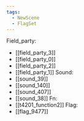 ```yaml
---
tags:
  - NewScene
  - FlagSet
---
```

Field_party:
- [[field_party_3]]
- [[field_party_0]]
- [[field_party_2]]
- [[field_party_1]]
Sound:
- [[sound_39]]
- [[sound_140]]
- [[sound_407]]
- [[sound_38]]
Fn:
- [[t4201_function2]]
Flag:
- [[flag_9477]]
